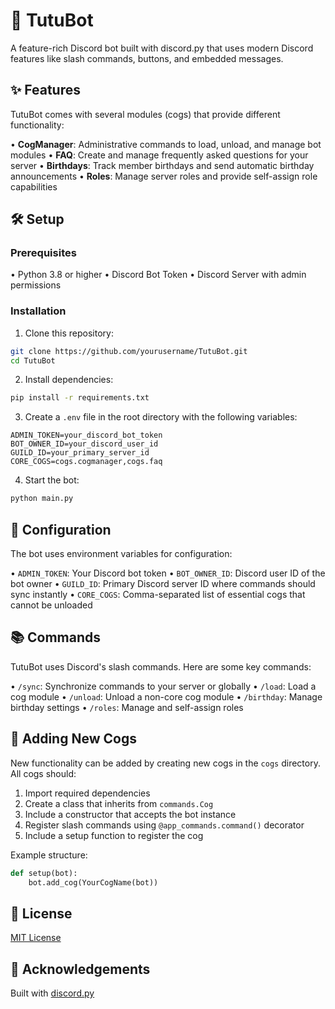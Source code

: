 # 🤖 TutuBot

A feature-rich Discord bot built with discord.py that uses modern Discord features like slash commands, buttons, and embedded messages.

## ✨ Features

TutuBot comes with several modules (cogs) that provide different functionality:

• **CogManager**: Administrative commands to load, unload, and manage bot modules
• **FAQ**: Create and manage frequently asked questions for your server
• **Birthdays**: Track member birthdays and send automatic birthday announcements
• **Roles**: Manage server roles and provide self-assign role capabilities

## 🛠️ Setup

### Prerequisites
• Python 3.8 or higher
• Discord Bot Token
• Discord Server with admin permissions

### Installation

1. Clone this repository:
```bash
git clone https://github.com/yourusername/TutuBot.git
cd TutuBot
```

2. Install dependencies:
```bash
pip install -r requirements.txt
```

3. Create a `.env` file in the root directory with the following variables:
```
ADMIN_TOKEN=your_discord_bot_token
BOT_OWNER_ID=your_discord_user_id
GUILD_ID=your_primary_server_id
CORE_COGS=cogs.cogmanager,cogs.faq
```

4. Start the bot:
```bash
python main.py
```

## 📝 Configuration

The bot uses environment variables for configuration:

• `ADMIN_TOKEN`: Your Discord bot token
• `BOT_OWNER_ID`: Discord user ID of the bot owner
• `GUILD_ID`: Primary Discord server ID where commands should sync instantly
• `CORE_COGS`: Comma-separated list of essential cogs that cannot be unloaded

## 📚 Commands

TutuBot uses Discord's slash commands. Here are some key commands:

• `/sync`: Synchronize commands to your server or globally
• `/load`: Load a cog module
• `/unload`: Unload a non-core cog module
• `/birthday`: Manage birthday settings
• `/roles`: Manage and self-assign roles

## 🧩 Adding New Cogs

New functionality can be added by creating new cogs in the `cogs` directory. All cogs should:

1. Import required dependencies
2. Create a class that inherits from `commands.Cog`
3. Include a constructor that accepts the bot instance
4. Register slash commands using `@app_commands.command()` decorator
5. Include a setup function to register the cog

Example structure:
```python
def setup(bot):
    bot.add_cog(YourCogName(bot))
```

## 📜 License

[MIT License](LICENSE)

## 🙏 Acknowledgements

Built with [discord.py](https://github.com/Rapptz/discord.py) 